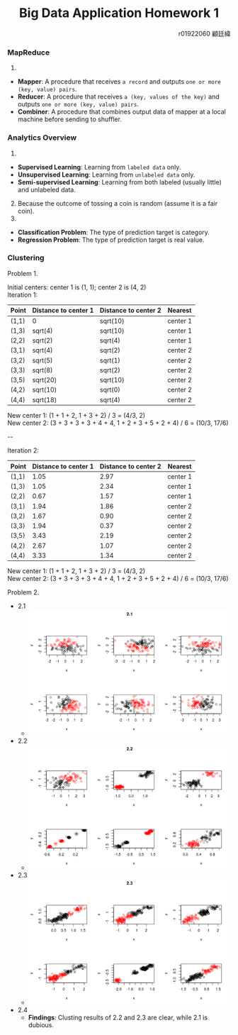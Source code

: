 <h1 align="center">Big Data Application Homework 1</h1>
<p align="right">r01922060 顧廷緯</p>

### MapReduce
1. 
  - **Mapper**: A procedure that receives `a record` and outputs `one or more (key, value) pairs`.
  - **Reducer**: A procedure that receives `a (key, values of the key)` and outputs `one or more (key, value) pairs`.
  - **Combiner**: A procedure that combines output data of mapper at a local machine before sending to shuffler.

### Analytics Overview
1. 
  - **Supervised Learning**: Learning from `labeled data` only.
  - **Unsupervised Learning**: Learning from `unlabeled data` only.
  - **Semi-supervised Learning**: Learning from both labeled (usually little) and unlabeled data.
2. Because the outcome of tossing a coin is random (assume it is a fair coin).
3. 
  - **Classification Problem**: The type of prediction target is category.
  - **Regression Problem**: The type of prediction target is real value.

### Clustering
Problem 1.  

Initial centers: center 1 is (1, 1); center 2 is (4, 2)  
Iteration 1:

Point | Distance to center 1 | Distance to center 2 | Nearest
------|-----------------------------|-----------------------------|---------
(1,1) | 0 | sqrt(10) | center 1
(1,3) | sqrt(4) | sqrt(10) | center 1
(2,2) | sqrt(2) | sqrt(4) | center 1
(3,1) | sqrt(4) | sqrt(2) | center 2
(3,2) | sqrt(5) | sqrt(1) | center 2
(3,3) | sqrt(8) | sqrt(2) | center 2
(3,5) | sqrt(20) | sqrt(10) | center 2
(4,2) | sqrt(10) | sqrt(0) | center 2
(4,4) | sqrt(18) | sqrt(4) | center 2

New center 1: (1 + 1 + 2, 1 + 3 + 2) / 3 = (4/3, 2)  
New center 2: (3 + 3 + 3 + 3 + 4 + 4, 1 + 2 + 3 + 5 + 2 + 4) / 6 = (10/3, 17/6)

--

Iteration 2:

Point | Distance to center 1 | Distance to center 2 | Nearest
------|-----------------------------|-----------------------------|---------
(1,1) | 1.05 | 2.97 | center 1
(1,3) | 1.05 | 2.34 | center 1
(2,2) | 0.67 | 1.57 | center 1
(3,1) | 1.94 | 1.86 | center 2
(3,2) | 1.67 | 0.90 | center 2
(3,3) | 1.94 | 0.37 | center 2
(3,5) | 3.43 | 2.19 | center 2
(4,2) | 2.67 | 1.07 | center 2
(4,4) | 3.33 | 1.34 | center 2

New center 1: (1 + 1 + 2, 1 + 3 + 2) / 3 = (4/3, 2)  
New center 2: (3 + 3 + 3 + 3 + 4 + 4, 1 + 2 + 3 + 5 + 2 + 4) / 6 = (10/3, 17/6)

Problem 2.  
  - 2.1 
    - ![2.1.png](./2.1.png)
  - 2.2
    - ![2.2.png](./2.2.png)
  - 2.3
    - ![2.3.png](./2.3.png)
  - 2.4
    - **Findings**: Clusting results of 2.2 and 2.3 are clear, while 2.1 is dubious.
